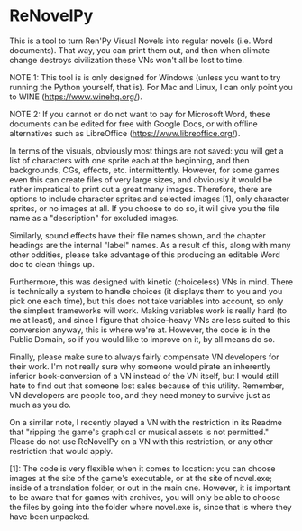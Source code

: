 # ReNovelPy
This is a tool to turn Ren'Py Visual Novels into regular novels (i.e. Word documents). That way, you can print them out, and then
when climate change destroys civilization these VNs won't all be lost to time.

NOTE 1: This tool is is only designed for Windows (unless you want to try running the Python yourself, that is). For Mac and Linux, I
can only point you to WINE (https://www.winehq.org/).

NOTE 2: If you cannot or do not want to pay for Microsoft Word, these documents can be edited for free with Google Docs, or with
offline alternatives such as LibreOffice (https://www.libreoffice.org/).

In terms of the visuals, obviously most things are not saved: you will get a list of characters with one sprite each at the beginning,
and then backgrounds, CGs, effects, etc. intermittently. However, for some games even this can create files of very large sizes, and
obviously it would be rather impratical to print out a great many images. Therefore, there are options to include character sprites and
selected images [1], only character sprites, or no images at all. If you choose to do so, it will give you the file name as a "description"
for excluded images.

Similarly, sound effects have their file names shown, and the chapter headings are the internal "label" names. As a result of this, along
with many other oddities, please take advantage of this producing an editable Word doc to clean things up.

Furthermore, this was designed with kinetic (choiceless) VNs in mind. There is technically a system to handle choices (it displays them to
you and you pick one each time), but this does not take variables into account, so only the simplest frameworks will work. Making
variables work is really hard (to me at least), and since I figure that choice-heavy VNs are less suited to this conversion anyway, 
this is where we're at. However, the code is in the Public Domain, so if you would like to improve on it, by all means do so.

Finally, please make sure to always fairly compensate VN developers for their work. I'm not really sure why someone would pirate
an inherently inferior book-conversion of a VN instead of the VN itself, but I would still hate to find out that someone lost sales
because of this utility. Remember, VN developers are people too, and they need money to survive just as much as you do.

On a similar note, I recently played a VN with the restriction in its Readme that "ripping the game's graphical or musical assets is
not permitted." Please do not use ReNovelPy on a VN with this restriction, or any other restriction that would apply.

[1]: The code is very flexible when it comes to location: you can choose images at the site of the game's executable, or at the site of
novel.exe; inside of a translation folder, or out in the main one. However, it is important to be aware that for games with archives,
you will only be able to choose the files by going into the folder where novel.exe is, since that is where they have been unpacked.
